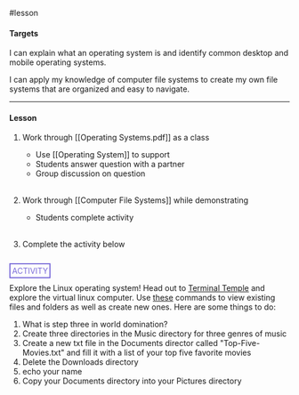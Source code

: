 #lesson

#### Targets

I can explain what an operating system is and identify common desktop and mobile operating systems.

I can apply my knowledge of computer file systems to create my own file systems that are organized and easy to navigate.

---
#### Lesson

1. Work through [[Operating Systems.pdf]] as a class
	* Use [[Operating System]] to support
	* Students answer question with a partner
	* Group discussion on question<br><br>
2. Work through [[Computer File Systems]] while demonstrating
	* Students complete activity<br><br>

3. Complete the activity below<br><br>

<span style="color: #7b6cd9; border: 2px solid #7b6cd9; padding: 3px">ACTIVITY</span>

Explore the Linux operating system! Head out to [Terminal Temple](https://www.terminaltemple.com/) and explore the virtual linux computer. Use [these](https://www.hostinger.com/tutorials/linux-commands) commands to view existing files and folders as well as create new ones. Here are some things to do:

1. What is step three in world domination?
2. Create three directories in the Music directory for three genres of music
3. Create a new txt file in the Documents director called "Top-Five-Movies.txt" and fill it with a list of your top five favorite movies
4. Delete the Downloads directory
5. echo your name
6. Copy your Documents directory into your Pictures directory

